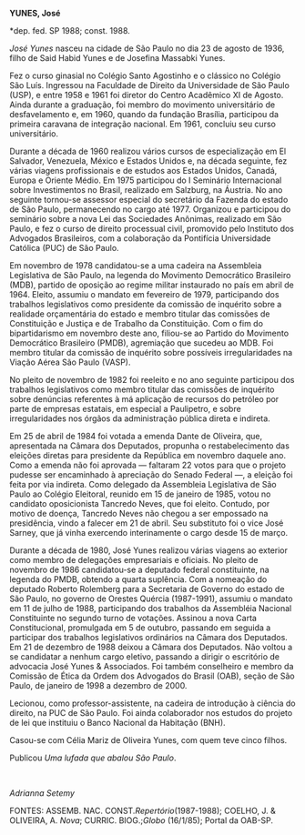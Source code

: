 **YUNES, José**

\*dep. fed. SP 1988; const. 1988.

*José Yunes* nasceu na cidade de São Paulo no dia 23 de agosto de 1936,
filho de Said Habid Yunes e de Josefina Massabki Yunes.

Fez o curso ginasial no Colégio Santo Agostinho e o clássico no Colégio
São Luís. Ingressou na Faculdade de Direito da Universidade de São Paulo
(USP), e entre 1958 e 1961 foi diretor do Centro Acadêmico XI de Agosto.
Ainda durante a graduação, foi membro do movimento universitário de
desfavelamento e, em 1960, quando da fundação Brasília, participou da
primeira caravana de integração nacional. Em 1961, concluiu seu curso
universitário.

Durante a década de 1960 realizou vários cursos de especialização em El
Salvador, Venezuela, México e Estados Unidos e, na década seguinte, fez
várias viagens profissionais e de estudos aos Estados Unidos, Canadá,
Europa e Oriente Médio. Em 1975 participou do I Seminário Internacional
sobre Investimentos no Brasil, realizado em Salzburg, na Áustria. No ano
seguinte tornou-se assessor especial do secretário da Fazenda do estado
de São Paulo, permanecendo no cargo até 1977. Organizou e participou do
seminário sobre a nova Lei das Sociedades Anônimas, realizado em São
Paulo, e fez o curso de direito processual civil, promovido pelo
Instituto dos Advogados Brasileiros, com a colaboração da Pontifícia
Universidade Católica (PUC) de São Paulo.

Em novembro de 1978 candidatou-se a uma cadeira na Assembleia
Legislativa de São Paulo, na legenda do Movimento Democrático Brasileiro
(MDB), partido de oposição ao regime militar instaurado no país em abril
de 1964. Eleito, assumiu o mandato em fevereiro de 1979, participando
dos trabalhos legislativos como presidente da comissão de inquérito
sobre a realidade orçamentária do estado e membro titular das comissões
de Constituição e Justiça e de Trabalho da Constituição. Com o fim do
bipartidarismo em novembro deste ano, filiou-se ao Partido do Movimento
Democrático Brasileiro (PMDB), agremiação que sucedeu ao MDB. Foi membro
titular da comissão de inquérito sobre possíveis irregularidades na
Viação Aérea São Paulo (VASP).

No pleito de novembro de 1982 foi reeleito e no ano seguinte participou
dos trabalhos legislativos como membro titular das comissões de
inquérito sobre denúncias referentes à má aplicação de recursos do
petróleo por parte de empresas estatais, em especial a Paulipetro, e
sobre irregularidades nos órgãos da administração pública direta e
indireta.

Em 25 de abril de 1984 foi votada a emenda Dante de Oliveira, que,
apresentada na Câmara dos Deputados, propunha o restabelecimento das
eleições diretas para presidente da República em novembro daquele ano.
Como a emenda não foi aprovada — faltaram 22 votos para que o projeto
pudesse ser encaminhado à apreciação do Senado Federal —, a eleição foi
feita por via indireta. Como delegado da Assembleia Legislativa de São
Paulo ao Colégio Eleitoral, reunido em 15 de janeiro de 1985, votou no
candidato oposicionista Tancredo Neves, que foi eleito. Contudo, por
motivo de doença, Tancredo Neves não chegou a ser empossado na
presidência, vindo a falecer em 21 de abril. Seu substituto foi o vice
José Sarney, que já vinha exercendo interinamente o cargo desde 15 de
março.

Durante a década de 1980, José Yunes realizou várias viagens ao exterior
como membro de delegações empresariais e oficiais. No pleito de novembro
de 1986 candidatou-se a deputado federal constituinte, na legenda do
PMDB, obtendo a quarta suplência. Com a nomeação do deputado Roberto
Rolemberg para a Secretaria de Governo do estado de São Paulo, no
governo de Orestes Quércia (1987-1991), assumiu o mandato em 11 de julho
de 1988, participando dos trabalhos da Assembléia Nacional Constituinte
no segundo turno de votações. Assinou a nova Carta Constitucional,
promulgada em 5 de outubro, passando em seguida a participar dos
trabalhos legislativos ordinários na Câmara dos Deputados. Em 21 de
dezembro de 1988 deixou a Câmara dos Deputados. Não voltou a se
candidatar a nenhum cargo eletivo, passando a dirigir o escritório de
advocacia José Yunes & Associados. Foi também conselheiro e membro da
Comissão de Ética da Ordem dos Advogados do Brasil (OAB), seção de São
Paulo, de janeiro de 1998 a dezembro de 2000.

Lecionou, como professor-assistente, na cadeira de introdução à ciência
do direito, na PUC de São Paulo. Foi ainda colaborador nos estudos do
projeto de lei que instituiu o Banco Nacional da Habitação (BNH).

Casou-se com Célia Mariz de Oliveira Yunes, com quem teve cinco filhos.

Publicou *Uma lufada que abalou São Paulo*.

 

*Adrianna Setemy*

FONTES: ASSEMB. NAC. CONST.*Repertório*(1987-1988); COELHO, J. &
OLIVEIRA, A. *Nova*; CURRIC. BIOG.;*Globo* (16/1/85); Portal da OAB-SP.

